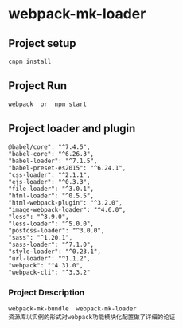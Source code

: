 # webpack-mk-loader

## Project setup
```
cnpm install
```
## Project Run
```
webpack  or  npm start
```
## Project loader and plugin
```
@babel/core": "^7.4.5",
"babel-core": "^6.26.3",
"babel-loader": "^7.1.5",
"babel-preset-es2015": "^6.24.1",
"css-loader": "^2.1.1",
"ejs-loader": "^0.3.3",
"file-loader": "^3.0.1",
"html-loader": "^0.5.5",
"html-webpack-plugin": "^3.2.0",
"image-webpack-loader": "^4.6.0",
"less": "^3.9.0",
"less-loader": "^5.0.0",
"postcss-loader": "^3.0.0",
"sass": "^1.20.1",
"sass-loader": "^7.1.0",
"style-loader": "^0.23.1",
"url-loader": "^1.1.2",
"webpack": "^4.31.0",
"webpack-cli": "^3.3.2"
```
### Project Description
```
webpack-mk-bundle  webpack-mk-loader  
资源库以实例的形式对webpack功能模块化配置做了详细的论证
```
